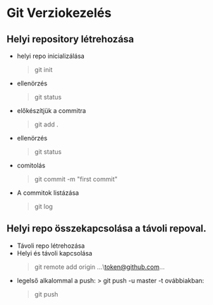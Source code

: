 # Git Verziokezelés

## Helyi repository létrehozása

-   helyi repo inicializálása
    > git init
-   ellenörzés
    > git status
-   előkészítjük a commitra
    > git add .
-   ellenörzés
    > git status
-   comitolás
    > git commit -m "first commit"
-   A commitok listázása
    > git log

## Helyi repo összekapcsolása a távoli repoval.

-   Távoli repo létrehozása
-   Helyi és távoli kapcsolása
    > git remote add origin ...\\token@github.com...
-   legelső alkalommal a push: > git push -u master
    -t ovábbiakban:
    > git push
